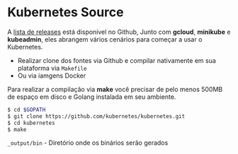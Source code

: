 # Kubernetes Source
A [lista de releases](https://github.com/kubernetes/kubernetes/releases) está disponível no Github, Junto com **gcloud**, **minikube** e **kubeadmin**, eles abrangem vários cenários para começar a usar o Kubernetes.

* Realizar clone dos fontes via Github e compilar nativamente em sua plataforma via ``Makefile``
* Ou via iamgens Docker 

Para realizar a compilação via **make** você precisar de pelo menos 500MB de espaço em disco e Golang instalada em seu ambiente.
~~~sh
$ cd $GOPATH
$ git clone https://github.com/kubernetes/kubernetes.git
$ cd kubernetes
$ make
~~~
``_output/bin`` - Diretório onde os binários serão gerados 